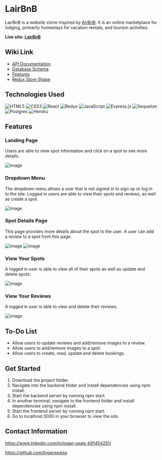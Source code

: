 
# LairBnB

LairBnB is a website clone inspired by [AirBnB](https://www.airbnb.com/). It is an online marketplace for lodging, primarily homestays for vacation rentals, and tourism activities.

**Live site: [LairBnB](https://airbnb-api-logan.herokuapp.com/)**

## Wiki Link

 - [API Documentation](https://github.com/logansealss/AirBnB/wiki/API-Documentation)
 - [Database Schema](https://github.com/logansealss/AirBnB/wiki/Database-Schema)
 - [Features](https://github.com/logansealss/AirBnB/wiki/Features)
 - [Redux Store Shape](https://github.com/logansealss/AirBnB/wiki/Redux-Store-Shape)
 
## Technologies Used

![HTML5](https://img.shields.io/badge/html5-%23E34F26.svg?style=for-the-badge&logo=html5&logoColor=white)
![CSS3](https://img.shields.io/badge/css3-%231572B6.svg?style=for-the-badge&logo=css3&logoColor=white)
![React](https://img.shields.io/badge/react-%2320232a.svg?style=for-the-badge&logo=react&logoColor=%2361DAFB)
![Redux](https://img.shields.io/badge/redux-%23593d88.svg?style=for-the-badge&logo=redux&logoColor=white)
![JavaScript](https://img.shields.io/badge/javascript-%23323330.svg?style=for-the-badge&logo=javascript&logoColor=%23F7DF1E)
![Express.js](https://img.shields.io/badge/express.js-%23404d59.svg?style=for-the-badge&logo=express&logoColor=%2361DAFB)
![Sequelize](https://img.shields.io/badge/Sequelize-52B0E7?style=for-the-badge&logo=Sequelize&logoColor=white)
![Postgres](https://img.shields.io/badge/postgres-%23316192.svg?style=for-the-badge&logo=postgresql&logoColor=white)
![Heroku](https://img.shields.io/badge/heroku-%23430098.svg?style=for-the-badge&logo=heroku&logoColor=white)

## Features

### Landing Page

Users are able to view spot information and click on a spot to see more details.

![image](https://user-images.githubusercontent.com/106628994/192161288-041f1c22-b275-4c6e-8866-bc618b51a40c.png)

### Dropdown Menu

The dropdown menu allows a user that is not signed in to sign up or log in to the site. Logged in users are able to view their spots and reviews, as well as create a spot.

![image](https://user-images.githubusercontent.com/106628994/192161731-c2be44f2-0db8-4691-a2ef-e5b76c44aa51.png)

### Spot Details Page

This page provides more details about the spot to the user. A user can add a review to a spot from this page.

![image](https://user-images.githubusercontent.com/106628994/192161296-5790bd80-2d29-4b23-a183-7c0201003754.png)
![image](https://user-images.githubusercontent.com/106628994/192161305-b318bc2f-3430-44bd-b8aa-71219d565651.png)

### View Your Spots

A logged in user is able to view all of their spots as well as update and delete spots.

![image](https://user-images.githubusercontent.com/106628994/192161668-1ea9486c-e779-4e9d-9eec-354fa968ec2a.png)

### View Your Reviews

A logged in user is able to view and delete their reviews.

![image](https://user-images.githubusercontent.com/106628994/192161685-033e4ef4-9616-4954-ac6b-0c15016d9796.png)

## To-Do List

 - Allow users to update reviews and add/remove images to a review.
 - Allow users to add/remove images to a spot.
 - Allow users to create, read, update and delete bookings.

## Get Started

1. Download the project folder.
2. Navigate into the backend folder and install dependencies using npm install.
3. Start the backend server by running npm start.
4. In another terminal, navigate to the frontend folder and install dependencies using npm install.
5. Start the frontend server by running npm start.
6. Go to localhost:3000 in your browser to view the site.

## Contact Information

https://www.linkedin.com/in/logan-seals-b91454251/

https://github.com/logansealss
